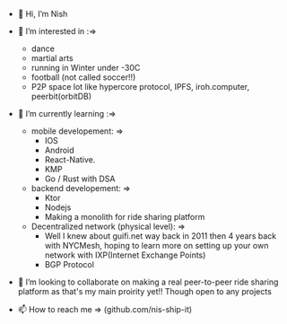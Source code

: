 - 👋 Hi, I’m Nish

- 👀 I’m interested in :=>
   - dance
   - martial arts
   - running in Winter under -30C
   - football (not called soccer!!)
   - P2P space lot like hypercore protocol, IPFS, iroh.computer, peerbit(orbitDB)

- 🌱 I’m currently learning :=>
    - mobile developement: =>
      - IOS
      - Android
      - React-Native.
      - KMP
      - Go / Rust with DSA
    - backend developement: =>
      - Ktor
      - Nodejs
      - Making a monolith for ride sharing platform
    - Decentralized network (physical level): =>
      - Well I knew about guifi.net way back in 2011 then 4 years back with NYCMesh, hoping to learn more on setting up your own network with IXP(Internet Exchange Points)
      - BGP Protocol

- 💞️ I’m looking to collaborate on making a real peer-to-peer ride sharing platform as that's my main proirity yet!! Though open to any projects

- 📫 How to reach me => (github.com/nis-ship-it)

<!---
nis-ship-it/nis-ship-it is a ✨ special ✨ repository because its `README.md` (this file) appears on your GitHub profile.
You can click the Preview link to take a look at your changes.
--->
